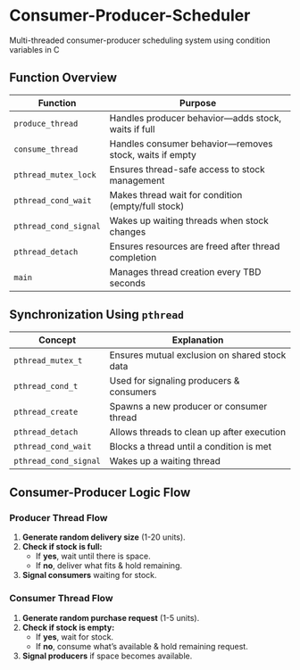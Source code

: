 # Consumer-Producer-Scheduler
Multi-threaded consumer-producer scheduling system using condition variables in C

## **Function Overview**

| Function               | Purpose                                              |
|------------------------|------------------------------------------------------|
| `produce_thread`       | Handles producer behavior—adds stock, waits if full |
| `consume_thread`       | Handles consumer behavior—removes stock, waits if empty |
| `pthread_mutex_lock`   | Ensures thread-safe access to stock management      |
| `pthread_cond_wait`    | Makes thread wait for condition (empty/full stock)  |
| `pthread_cond_signal`  | Wakes up waiting threads when stock changes         |
| `pthread_detach`       | Ensures resources are freed after thread completion |
| `main`                | Manages thread creation every TBD seconds            |



## **Synchronization Using `pthread`**

| Concept              | Explanation                                       |
|----------------------|---------------------------------------------------|
| `pthread_mutex_t`   | Ensures mutual exclusion on shared stock data     |
| `pthread_cond_t`    | Used for signaling producers & consumers          |
| `pthread_create`    | Spawns a new producer or consumer thread          |
| `pthread_detach`    | Allows threads to clean up after execution        |
| `pthread_cond_wait` | Blocks a thread until a condition is met          |
| `pthread_cond_signal` | Wakes up a waiting thread                        |



## **Consumer-Producer Logic Flow**

### **Producer Thread Flow**
1. **Generate random delivery size** (1-20 units).
2. **Check if stock is full:**
   - If **yes**, wait until there is space.
   - If **no**, deliver what fits & hold remaining.
3. **Signal consumers** waiting for stock.

### **Consumer Thread Flow**
1. **Generate random purchase request** (1-5 units).
2. **Check if stock is empty:**
   - If **yes**, wait for stock.
   - If **no**, consume what’s available & hold remaining request.
3. **Signal producers** if space becomes available.
